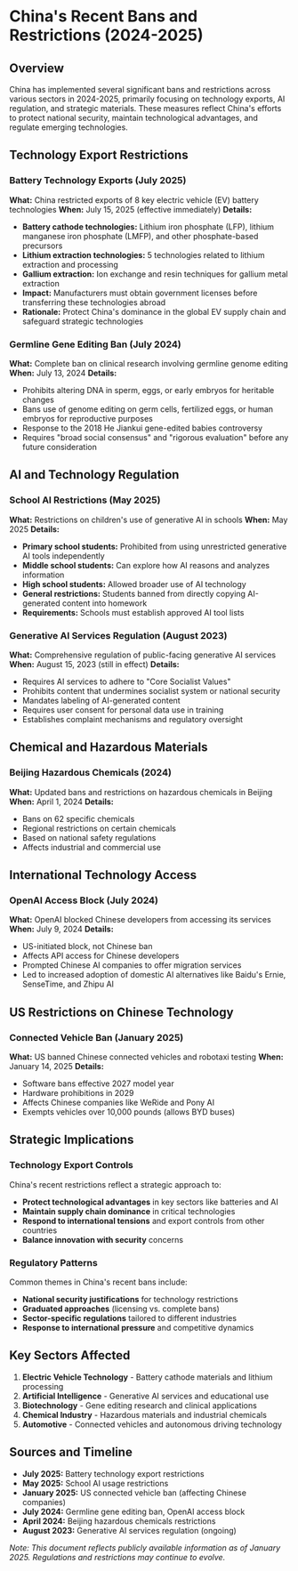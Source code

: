 # China's Recent Bans and Restrictions (2024-2025)

## Overview
China has implemented several significant bans and restrictions across various sectors in 2024-2025, primarily focusing on technology exports, AI regulation, and strategic materials. These measures reflect China's efforts to protect national security, maintain technological advantages, and regulate emerging technologies.

## Technology Export Restrictions

### Battery Technology Exports (July 2025)
**What:** China restricted exports of 8 key electric vehicle (EV) battery technologies
**When:** July 15, 2025 (effective immediately)
**Details:**
- **Battery cathode technologies:** Lithium iron phosphate (LFP), lithium manganese iron phosphate (LMFP), and other phosphate-based precursors
- **Lithium extraction technologies:** 5 technologies related to lithium extraction and processing
- **Gallium extraction:** Ion exchange and resin techniques for gallium metal extraction
- **Impact:** Manufacturers must obtain government licenses before transferring these technologies abroad
- **Rationale:** Protect China's dominance in the global EV supply chain and safeguard strategic technologies

### Germline Gene Editing Ban (July 2024)
**What:** Complete ban on clinical research involving germline genome editing
**When:** July 13, 2024
**Details:**
- Prohibits altering DNA in sperm, eggs, or early embryos for heritable changes
- Bans use of genome editing on germ cells, fertilized eggs, or human embryos for reproductive purposes
- Response to the 2018 He Jiankui gene-edited babies controversy
- Requires "broad social consensus" and "rigorous evaluation" before any future consideration

## AI and Technology Regulation

### School AI Restrictions (May 2025)
**What:** Restrictions on children's use of generative AI in schools
**When:** May 2025
**Details:**
- **Primary school students:** Prohibited from using unrestricted generative AI tools independently
- **Middle school students:** Can explore how AI reasons and analyzes information
- **High school students:** Allowed broader use of AI technology
- **General restrictions:** Students banned from directly copying AI-generated content into homework
- **Requirements:** Schools must establish approved AI tool lists

### Generative AI Services Regulation (August 2023)
**What:** Comprehensive regulation of public-facing generative AI services
**When:** August 15, 2023 (still in effect)
**Details:**
- Requires AI services to adhere to "Core Socialist Values"
- Prohibits content that undermines socialist system or national security
- Mandates labeling of AI-generated content
- Requires user consent for personal data use in training
- Establishes complaint mechanisms and regulatory oversight

## Chemical and Hazardous Materials

### Beijing Hazardous Chemicals (2024)
**What:** Updated bans and restrictions on hazardous chemicals in Beijing
**When:** April 1, 2024
**Details:**
- Bans on 62 specific chemicals
- Regional restrictions on certain chemicals
- Based on national safety regulations
- Affects industrial and commercial use

## International Technology Access

### OpenAI Access Block (July 2024)
**What:** OpenAI blocked Chinese developers from accessing its services
**When:** July 9, 2024
**Details:**
- US-initiated block, not Chinese ban
- Affects API access for Chinese developers
- Prompted Chinese AI companies to offer migration services
- Led to increased adoption of domestic AI alternatives like Baidu's Ernie, SenseTime, and Zhipu AI

## US Restrictions on Chinese Technology

### Connected Vehicle Ban (January 2025)
**What:** US banned Chinese connected vehicles and robotaxi testing
**When:** January 14, 2025
**Details:**
- Software bans effective 2027 model year
- Hardware prohibitions in 2029
- Affects Chinese companies like WeRide and Pony AI
- Exempts vehicles over 10,000 pounds (allows BYD buses)

## Strategic Implications

### Technology Export Controls
China's recent restrictions reflect a strategic approach to:
- **Protect technological advantages** in key sectors like batteries and AI
- **Maintain supply chain dominance** in critical technologies
- **Respond to international tensions** and export controls from other countries
- **Balance innovation with security** concerns

### Regulatory Patterns
Common themes in China's recent bans include:
- **National security justifications** for technology restrictions
- **Graduated approaches** (licensing vs. complete bans)
- **Sector-specific regulations** tailored to different industries
- **Response to international pressure** and competitive dynamics

## Key Sectors Affected
1. **Electric Vehicle Technology** - Battery cathode materials and lithium processing
2. **Artificial Intelligence** - Generative AI services and educational use
3. **Biotechnology** - Gene editing research and clinical applications
4. **Chemical Industry** - Hazardous materials and industrial chemicals
5. **Automotive** - Connected vehicles and autonomous driving technology

## Sources and Timeline
- **July 2025:** Battery technology export restrictions
- **May 2025:** School AI usage restrictions
- **January 2025:** US connected vehicle ban (affecting Chinese companies)
- **July 2024:** Germline gene editing ban, OpenAI access block
- **April 2024:** Beijing hazardous chemicals restrictions
- **August 2023:** Generative AI services regulation (ongoing)

*Note: This document reflects publicly available information as of January 2025. Regulations and restrictions may continue to evolve.*